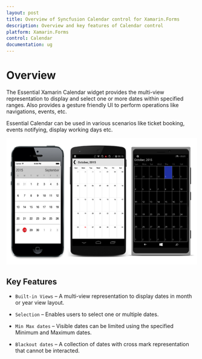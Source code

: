 ```yaml
---
layout: post
title: Overview of Syncfusion Calendar control for Xamarin.Forms
description: Overview and key features of Calendar control
platform: Xamarin.Forms
control: Calendar
documentation: ug
---
```


# Overview

The Essential Xamarin Calendar widget provides the multi-view representation to display and select one or more dates within specified ranges. Also provides a gesture friendly UI to perform operations like navigations, events, etc.

Essential Calendar can be used in various scenarios like ticket booking, events notifying, display working days etc.

![](images/overview.png)


## Key Features

* `Built-in Views` – A multi-view representation to display dates in month or year view layout.

* `Selection` – Enables users to select one or multiple dates.

* `Min Max dates` – Visible dates can be limited using the specified Minimum and Maximum dates.

* `Blackout dates` – A collection of dates with cross mark representation that cannot be interacted.


